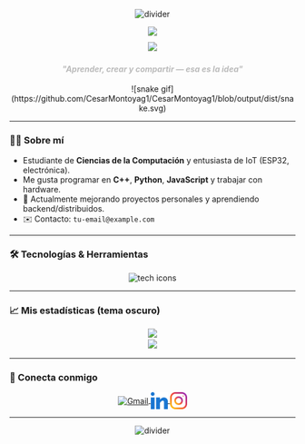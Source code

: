 <!-- divider -->
<p align="center">
  <img src="https://user-images.githubusercontent.com/73097560/115834477-dbab4500-a447-11eb-908a-139a6edaec5c.gif" alt="divider" />
</p>

<!-- Animated welcome message (color rojo) -->
<div align="center">
  <img src="https://readme-typing-svg.herokuapp.com/?font=Roboto&weight=900&size=40&vCenter=true&width=700&height=70&duration=4000&color=BA0608&lines=¡Hola!+Soy+CESAR+MONTOYA+👋;Desarrollador+|+IoT+|+Ciencia+de+la+Computación" />
</div>

<div align="center" style="margin-top:8px;">
  <img src="https://readme-typing-svg.herokuapp.com/?font=Roboto&weight=700&size=26&vCenter=true&width=420&height=40&duration=3500&color=FFFFFF&lines=@TU_USUARIO" />
</div>

<!-- Personal Quote -->
<h4 align="center">
  <em style="color:#BBBBBB">"Aprender, crear y compartir — esa es la idea"</em>
</h4>

<!-- Snake Contributions Graph (rojo snake, contribuciones negro->gris) -->
<div align="center">
  <!-- Apunta a la rama `output` generada por la Action -->
  ![snake gif](https://github.com/CesarMontoyag1/CesarMontoyag1/blob/output/dist/snake.svg)
</div>

---

### 👨‍💻 Sobre mí

- Estudiante de **Ciencias de la Computación** y entusiasta de IoT (ESP32, electrónica).
- Me gusta programar en **C++**, **Python**, **JavaScript** y trabajar con hardware.
- 🎯 Actualmente mejorando proyectos personales y aprendiendo backend/distribuidos.
- ✉️ Contacto: `tu-email@example.com`

---

### 🛠️ Tecnologías & Herramientas

<div align="center">
  <img width="560px" src="https://skillicons.dev/icons?i=cpp,py,js,html,css,react,git,linux,vscode" alt="tech icons" />
</div>

---

### 📈 Mis estadísticas (tema oscuro)

<div align="center">
  <img src="https://github-readme-stats.vercel.app/api?username=TU_USUARIO&show_icons=true&theme=dark&hide_border=true&count_private=true" />
  <br>
  <img src="https://github-readme-streak-stats.herokuapp.com/?user=TU_USUARIO&theme=dark&hide_border=true" />
</div>

---

### 🚀 Conecta conmigo

<div align="center">
  <a href="mailto:tu-email@example.com">
    <img align="center" src="https://cdn-icons-png.flaticon.com/512/732/732200.png" alt="Gmail" height="30" width="30" />
  </a>
  <a href="https://www.linkedin.com/in/TU_LINKEDIN/">
    <img align="center" src="https://raw.githubusercontent.com/SubhadeepZilong/SubhadeepZilong/main/icons/Social/linked-in-alt.svg" alt="LinkedIn" height="30" width="30" />
  </a>
  <a href="https://www.instagram.com/TU_INSTAGRAM/">
    <img align="center" src="https://raw.githubusercontent.com/SubhadeepZilong/SubhadeepZilong/main/icons/Social/instagram.svg" alt="Instagram" height="30" width="30" />
  </a>
</div>

---

<p align="center">
  <img src="https://user-images.githubusercontent.com/73097560/115834477-dbab4500-a447-11eb-908a-139a6edaec5c.gif" alt="divider" />
</p>





<!--
**CesarMontoyag1/CesarMontoyag1** is a ✨ _special_ ✨ repository because its `README.md` (this file) appears on your GitHub profile.

Here are some ideas to get you started:
https://raw.githubusercontent.com/CesarMontoyag1/CesarMontoyag1/output/github-contribution-grid-snake-with-name.svg


- 🔭 I’m currently working on ...
- 🌱 I’m currently learning ...
- 👯 I’m looking to collaborate on ...
- 🤔 I’m looking for help with ...
- 💬 Ask me about ...
- 📫 How to reach me: ...
- 😄 Pronouns: ...
- ⚡ Fun fact: ...
-->
